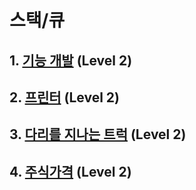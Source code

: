 # 스택/큐

## 1. [기능 개발](#) (Level 2)

## 2. [프린터](#) (Level 2)

## 3. [다리를 지나는 트럭](#) (Level 2)

## 4. [주식가격](#) (Level 2)

